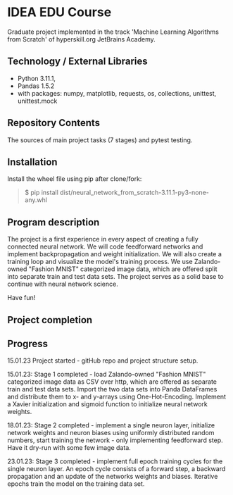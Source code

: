 # IDEA EDU Course

Graduate project implemented in the track 'Machine Learning Algorithms from Scratch' of hyperskill.org JetBrains Academy.

## Technology / External Libraries

- Python 3.11.1, 
- Pandas 1.5.2
- with packages: numpy, matplotlib, requests, os, collections, unittest, unittest.mock

## Repository Contents

The sources of main project tasks (7 stages) and pytest testing.

## Installation

Install the wheel file using pip after clone/fork:

> $ pip install dist/neural_network_from_scratch-3.11.1-py3-none-any.whl

## Program description

The project is a first experience in every aspect of creating a fully connected neural network. We will code feedforward
networks and implement backpropagation and weight initialization. We will also create a training loop and visualize the
model's training process. We use Zalando-owned "Fashion MNIST" categorized image data, which are offered split into
separate train and test data sets. The project serves as a solid base to continue with neural network science.

Have fun!

## Project completion

[//]: # (Project was completed on 08.01.23)

## Progress

15.01.23 Project started - gitHub repo and project structure setup.

15.01.23: Stage 1 completed - load Zalando-owned "Fashion MNIST" categorized image data as CSV over http, which are offered as
separate train and test data sets. Import the two data sets into Panda DataFrames and distribute them to x- and y-arrays
using One-Hot-Encoding. Implement a Xavier initialization and sigmoid function to initialize neural network weights.

18.01.23: Stage 2 completed - implement a single neuron layer, initialize network weights and neuron biases using uniformly
distributed random numbers, start training the network - only implementing feedforward step. Have it dry-run with some
few image data.

23.01.23: Stage 3 completed - implement full epoch training cycles for the single neuron layer. An epoch cycle consists
of a forward step, a backward propagation and an update of the networks weights and biases. Iterative epochs train the
model on the training data set.
